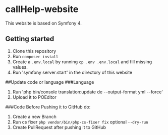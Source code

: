 # callHelp-website

This website is based on Symfony 4.

## Getting started
1. Clone this repository
2. Run `composer install`
3. Create a `.env.local` by running `cp .env .env.local` and fill missing values.
4. Run 'symfony server:start' in the directory of this website

##Update code or language
###Language
1. Run 'php bin/console translation:update de --output-format yml --force'
2. Upload it to POEditor

###Code
Before Pushing it to GitHub do:
1. Create a new Branch
2. Run cs fixer `php vendor/bin/php-cs-fixer fix` optional `--dry-run`
3. Create PullRequest after pushing it to GitHub
